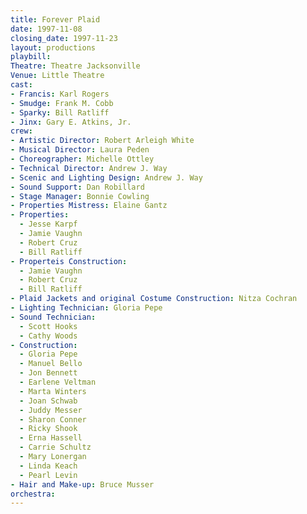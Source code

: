 ```yaml
---
title: Forever Plaid
date: 1997-11-08
closing_date: 1997-11-23
layout: productions
playbill:
Theatre: Theatre Jacksonville
Venue: Little Theatre
cast:
- Francis: Karl Rogers
- Smudge: Frank M. Cobb
- Sparky: Bill Ratliff
- Jinx: Gary E. Atkins, Jr.
crew:
- Artistic Director: Robert Arleigh White
- Musical Director: Laura Peden
- Choreographer: Michelle Ottley
- Technical Director: Andrew J. Way
- Scenic and Lighting Design: Andrew J. Way
- Sound Support: Dan Robillard
- Stage Manager: Bonnie Cowling
- Properties Mistress: Elaine Gantz
- Properties:
  - Jesse Karpf
  - Jamie Vaughn
  - Robert Cruz
  - Bill Ratliff
- Properteis Construction:
  - Jamie Vaughn
  - Robert Cruz
  - Bill Ratliff
- Plaid Jackets and original Costume Construction: Nitza Cochran
- Lighting Technician: Gloria Pepe
- Sound Technician:
  - Scott Hooks
  - Cathy Woods
- Construction:
  - Gloria Pepe
  - Manuel Bello
  - Jon Bennett
  - Earlene Veltman
  - Marta Winters
  - Joan Schwab
  - Juddy Messer
  - Sharon Conner
  - Ricky Shook
  - Erna Hassell
  - Carrie Schultz
  - Mary Lonergan
  - Linda Keach
  - Pearl Levin
- Hair and Make-up: Bruce Musser
orchestra:
---
```

